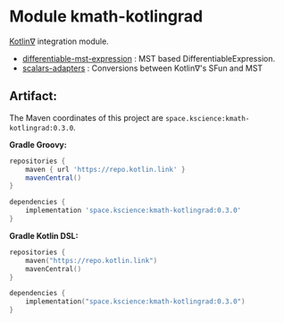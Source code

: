 # Module kmath-kotlingrad

[Kotlin∇](https://github.com/breandan/kotlingrad) integration module.

 - [differentiable-mst-expression](src/main/kotlin/space/kscience/kmath/kotlingrad/KotlingradExpression.kt) : MST based DifferentiableExpression.
 - [scalars-adapters](src/main/kotlin/space/kscience/kmath/kotlingrad/scalarsAdapters.kt) : Conversions between Kotlin∇'s SFun and MST


## Artifact:

The Maven coordinates of this project are `space.kscience:kmath-kotlingrad:0.3.0`.

**Gradle Groovy:**
```groovy
repositories {
    maven { url 'https://repo.kotlin.link' }
    mavenCentral()
}

dependencies {
    implementation 'space.kscience:kmath-kotlingrad:0.3.0'
}
```
**Gradle Kotlin DSL:**
```kotlin
repositories {
    maven("https://repo.kotlin.link")
    mavenCentral()
}

dependencies {
    implementation("space.kscience:kmath-kotlingrad:0.3.0")
}
```
